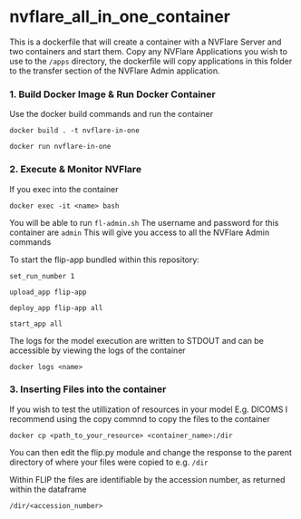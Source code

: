 # nvflare_all_in_one_container

This is a dockerfile that will create a container with a NVFlare Server and two containers and start them.
Copy any NVFlare Applications you wish to use to the ``/apps`` directory, the dockerfile will copy applications in this folder
to the transfer section of the NVFlare Admin application.

### 1. Build Docker Image & Run Docker Container

Use the docker build commands and run the container

``docker build . -t nvflare-in-one``

``docker run nvflare-in-one``

### 2. Execute & Monitor NVFlare

If you exec into the container

``docker exec -it <name> bash``

You will be able to run ``fl-admin.sh``
The username and password for this container are ``admin``
This will give you access to all the NVFlare Admin commands

To start the flip-app bundled within this repository:
```
set_run_number 1

upload_app flip-app

deploy_app flip-app all

start_app all
```

The logs for the model execution are written to STDOUT and can be accessible
by viewing the logs of the container

``docker logs <name>``

### 3. Inserting Files into the container

If you wish to test the utillization of resources in your model E.g. DICOMS 
I recommend using the copy commnd to copy the files to the container

```
docker cp <path_to_your_resource> <container_name>:/dir
```

You can then edit the flip.py module and change the response to the parent directory of where your files were copied to
e.g. ``/dir``

Within FLIP the files are identifiable by the accession number, as returned within the dataframe

``/dir/<accession_number>``
